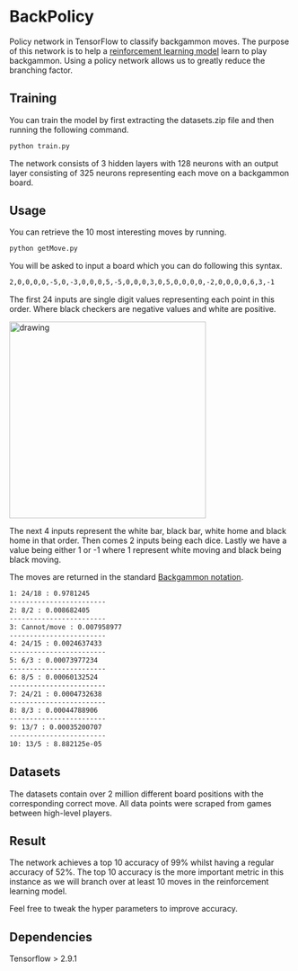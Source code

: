 # BackPolicy

Policy network in TensorFlow to classify backgammon moves. The purpose of this network is to help a [reinforcement learning model](https://github.com/SimonG5/BackGS) learn to play backgammon. Using a policy network allows us to greatly reduce the branching factor.

## Training

You can train the model by first extracting the datasets.zip file and then running the following command.

```bash
python train.py
```

The network consists of 3 hidden layers with 128 neurons with an output layer consisting of 325 neurons representing each move on a backgammon board.

## Usage

You can retrieve the 10 most interesting moves by running.

```bash
python getMove.py
```

You will be asked to input a board which you can do following this syntax.

```bash
2,0,0,0,0,-5,0,-3,0,0,0,5,-5,0,0,0,3,0,5,0,0,0,0,-2,0,0,0,0,6,3,-1
```

The first 24 inputs are single digit values representing each point in this order. Where black checkers are negative values and white are positive.

<img src="https://upload.wikimedia.org/wikipedia/commons/thumb/0/03/Bg-start.svg/1200px-Bg-start.svg.png" alt="drawing" width="350"/>

The next 4 inputs represent the white bar, black bar, white home and black home in that order.
Then comes 2 inputs being each dice. Lastly we have a value being either 1 or -1 where 1 represent white moving and black being black moving.

The moves are returned in the standard [Backgammon notation](https://thegammonpress.com/backgammon-notation/).

```bash
1: 24/18 : 0.9781245
------------------------
2: 8/2 : 0.008682405
------------------------
3: Cannot/move : 0.007958977
------------------------
4: 24/15 : 0.0024637433
------------------------
5: 6/3 : 0.00073977234
------------------------
6: 8/5 : 0.00060132524
------------------------
7: 24/21 : 0.0004732638
------------------------
8: 8/3 : 0.00044788906
------------------------
9: 13/7 : 0.00035200707
------------------------
10: 13/5 : 8.882125e-05
```

## Datasets

The datasets contain over 2 million different board positions with the corresponding correct move. All data points were scraped from games between high-level players.

## Result

The network achieves a top 10 accuracy of 99% whilst having a regular accuracy of 52%. The top 10 accuracy is the more important metric in this instance as we will branch over at least 10 moves in the reinforcement learning model.

Feel free to tweak the hyper parameters to improve accuracy.

## Dependencies

Tensorflow > 2.9.1
